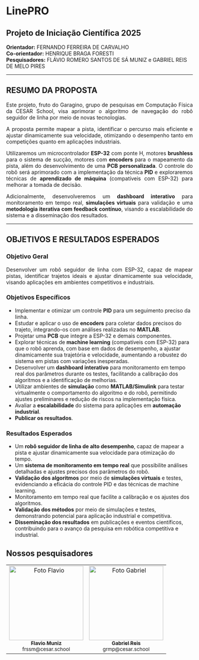 # LinePRO
## Projeto de Iniciação Científica 2025

**Orientador:** FERNANDO FERREIRA DE CARVALHO  
**Co-orientador:** HENRIQUE BRAGA FORESTI  
**Pesquisadores:** FLÁVIO ROMERO SANTOS DE SÁ MUNIZ e GABRIEL REIS DE MELO PIRES  

---

## RESUMO DA PROPOSTA  
<p align="justify">
Este projeto, fruto do Garagino, grupo de pesquisas em Computação Física da CESAR School, visa aprimorar o algoritmo de navegação do robô seguidor de linha por meio de novas tecnologias. 
</p>
<p align="justify">
A proposta permite mapear a pista, identificar o percurso mais eficiente e ajustar dinamicamente sua velocidade, otimizando o desempenho tanto em competições quanto em aplicações industriais.  
</p>
<p align="justify">
Utilizaremos um microcontrolador <b>ESP-32</b> com ponte H, motores <b>brushless</b> para o sistema de sucção, motores com <b>encoders</b> para o mapeamento da pista, além do desenvolvimento de uma <b>PCB personalizada</b>. O controle do robô será aprimorado com a implementação da técnica <b>PID</b> e exploraremos técnicas de <b>aprendizado de máquina</b> (compatíveis com ESP-32) para melhorar a tomada de decisão. 
</p>
<p align="justify">
Adicionalmente, desenvolveremos um <b>dashboard interativo</b> para monitoramento em tempo real, <b>simulações virtuais</b> para validação e uma <b>metodologia iterativa com feedback contínuo</b>, visando a escalabilidade do sistema e a disseminação dos resultados.  
</p>

---

## OBJETIVOS E RESULTADOS ESPERADOS  

### Objetivo Geral  
<p align="justify">
Desenvolver um robô seguidor de linha com ESP-32, capaz de mapear pistas, identificar trajetos ideais e ajustar dinamicamente sua velocidade, visando aplicações em ambientes competitivos e industriais. 
</p>

### Objetivos Específicos
<p align="justify">
  
- Implementar e otimizar um controle **PID** para um seguimento preciso da linha.
- Estudar e aplicar o uso de **encoders** para coletar dados precisos do trajeto, integrando-os com análises realizadas no **MATLAB**.
- Projetar uma **PCB** que integre a ESP-32 e demais componentes.
- Explorar técnicas de **machine learning** (compatíveis com ESP-32) para que o robô aprenda, com base em dados de desempenho, a ajustar dinamicamente sua trajetória e velocidade, aumentando a robustez do sistema em pistas com variações inesperadas.
- Desenvolver um **dashboard interativo** para monitoramento em tempo real dos parâmetros durante os testes, facilitando a calibração dos algoritmos e a identificação de melhorias.
- Utilizar ambientes de **simulação** como **MATLAB/Simulink** para testar virtualmente o comportamento do algoritmo e do robô, permitindo ajustes preliminares e redução de riscos na implementação física.
- Avaliar a **escalabilidade** do sistema para aplicações em **automação industrial**.
- **Publicar os resultados**.
</p>

### Resultados Esperados  
<p align="justify">
  
- Um **robô seguidor de linha de alto desempenho**, capaz de mapear a pista e ajustar dinamicamente sua velocidade para otimização do tempo.  
- Um **sistema de monitoramento em tempo real** que possibilite análises detalhadas e ajustes precisos dos parâmetros do robô.  
- **Validação dos algoritmos** por meio de **simulações virtuais** e testes, evidenciando a eficácia do controle PID e das técnicas de machine learning.  
- Monitoramento em tempo real que facilite a calibração e os ajustes dos algoritmos.  
- **Validação dos métodos** por meio de simulações e testes, demonstrando potencial para aplicação industrial e competitiva.  
- **Disseminação dos resultados** em publicações e eventos científicos, contribuindo para o avanço da pesquisa em robótica competitiva e industrial.  
</p>

## Nossos pesquisadores
<table>
  <tr>
    <td align="center">
      <a href="https://github.com/flavio-muniz">
        <img src="https://avatars.githubusercontent.com/u/116359369?v=4" width="200px;" alt="Foto Flavio"/><br>
        <sub>
          <b>Flavio Muniz</b>
        </sub>
      </a>
      <br>
      <sub>frssm@cesar.school</sub>
    </td>
    <td align="center">
      <a href="https://github.com/grmp13">
        <img src="https://avatars.githubusercontent.com/u/80278946?v=4" width="200px;" alt="Foto Gabriel"/><br>
        <sub>
          <b>Gabriel Reis</b>
        </sub>
      </a>
      <br>
      <sub>grmp@cesar.school</sub>
    </td>
  </tr>
</table>
<br>
